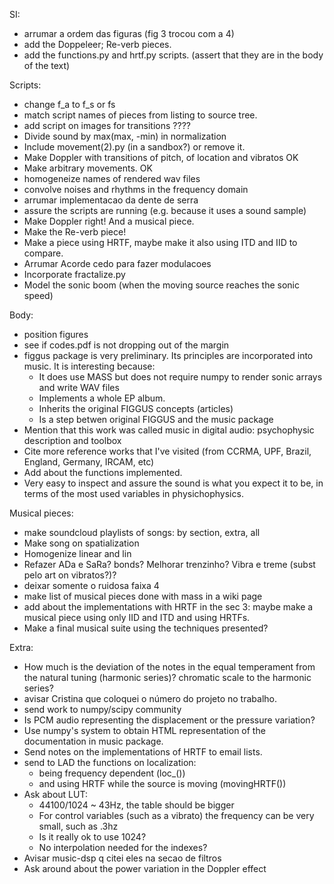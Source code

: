SI:
* arrumar a ordem das figuras (fig 3 trocou com a 4)
* add the Doppeleer; Re-verb pieces.
* add the functions.py and hrtf.py scripts. (assert that they are in the body of the text)

Scripts:
* change f_a to f_s or fs
* match script names of pieces from listing to source tree.
* add script on images for transitions ????
* Divide sound by max(max, -min) in normalization
* Include movement(2).py (in a sandbox?) or remove it.
* Make Doppler with transitions of pitch, of location and vibratos OK
* Make arbitrary movements. OK
* homogeneize names of rendered wav files
* convolve noises and rhythms in the frequency domain
* arrumar implementacao da dente de serra
* assure the scripts are running (e.g. because it uses a sound sample)
* Make Doppler right! And a musical piece.
* Make the Re-verb piece!
* Make a piece using HRTF, maybe make it also using ITD and IID to compare.
* Arrumar Acorde cedo para fazer modulacoes
* Incorporate fractalize.py
* Model the sonic boom (when the moving source reaches the sonic speed)

Body:
* position figures
* see if codes.pdf is not dropping out of the margin
* figgus package is very preliminary. Its principles are incorporated into music. It is interesting because:
  - It does use MASS but does not require numpy to render sonic arrays and write WAV files
  - Implements a whole EP album.
  - Inherits the original FIGGUS concepts (articles)
  - Is a step betwen original FIGGUS and the music package
* Mention that this work was called music in digital audio: psychophysic description and toolbox
* Cite more reference works that I've visited (from CCRMA, UPF, Brazil, England, Germany, IRCAM, etc)
* Add about the functions implemented.
* Very easy to inspect and assure the sound is what you expect it to be, in terms of the most used variables in physichophysics.

Musical pieces:
* make soundcloud playlists of songs: by section, extra, all
* Make song on spatialization
* Homogenize linear and lin
* Refazer ADa e SaRa? bonds? Melhorar trenzinho? Vibra e treme (subst pelo art on vibratos?)?
* deixar somente o ruidosa faixa 4
* make list of musical pieces done with mass in a wiki page
* add about the implementations with HRTF in the sec 3:
maybe make a musical piece using only IID and ITD
and using HRTFs.
* Make a final musical suite using the techniques presented?

Extra:
* How much is the deviation of the notes in the
equal temperament from the natural tuning (harmonic series)?
chromatic scale to the harmonic series?
* avisar Cristina que coloquei o número do projeto no trabalho.
* send work to numpy/scipy community
* Is PCM audio representing the displacement or the pressure variation?
* Use numpy's system to obtain HTML representation of the documentation in music package.
* Send notes on the implementations of HRTF to email lists.
* send to LAD the functions on localization:
  - being frequency dependent (loc\_())
  - and using HRTF while the source is moving (movingHRTF())
* Ask about LUT:
	- 44100/1024 ~ 43Hz, the table should be bigger
	- For control variables (such as a vibrato) the frequency can be very small, such as .3hz
	- Is it really ok to use 1024?
	- No interpolation needed for the indexes?
* Avisar music-dsp q citei eles na secao de filtros
* Ask around about the power variation in the Doppler effect
